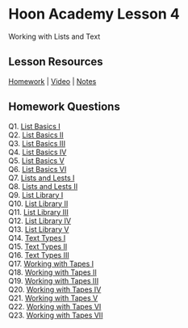 # Hoon Academy Lesson 4
Working with Lists and Text

## Lesson Resources
[Homework](https://forms.gle/u1LgfWSQiapSAM3bA) | [Video](https://www.youtube.com/watch?v=tOQRMJvNMQE) | [Notes](https://github.com/tamlut-modnys/curriculum/blob/main/ha-23-3/ha4/lesson4.md)

## Homework Questions
Q1. [List Basics I](./hw4/q01.hoon)  
Q2. [List Basics II](./hw4/q02.hoon)  
Q3. [List Basics III](./hw4/q03.hoon)  
Q4. [List Basics IV](./hw4/q04.hoon)  
Q5. [List Basics V](./hw4/q05.hoon)  
Q6. [List Basics VI](./hw4/q06.hoon)  
Q7. [Lists and Lests I](./hw4/q07.hoon)  
Q8. [Lists and Lests II](./hw4/q08.hoon)  
Q9. [List Library I](./hw4/q09.hoon)  
Q10. [List Library II](./hw4/q10.hoon)  
Q11. [List Library III](./hw4/q11.hoon)  
Q12. [List Library IV](./hw4/q12.hoon)  
Q13. [List Library V](./hw4/q13.hoon)  
Q14. [Text Types I](./hw/q14.hoon)  
Q15. [Text Types II](./hw/q15.hoon)  
Q16. [Text Types III](./hw/q16.hoon)  
Q17. [Working with Tapes I](./hw/q17.hoon)  
Q18. [Working with Tapes II](./hw/q18.hoon)  
Q19. [Working with Tapes III](./hw/q19.hoon)  
Q20. [Working with Tapes IV](./hw/q20.hoon)  
Q21. [Working with Tapes V](./hw/q21.hoon)  
Q22. [Working with Tapes VI](./hw/q22.hoon)  
Q23. [Working with Tapes VII](./hw/q23.hoon)  
